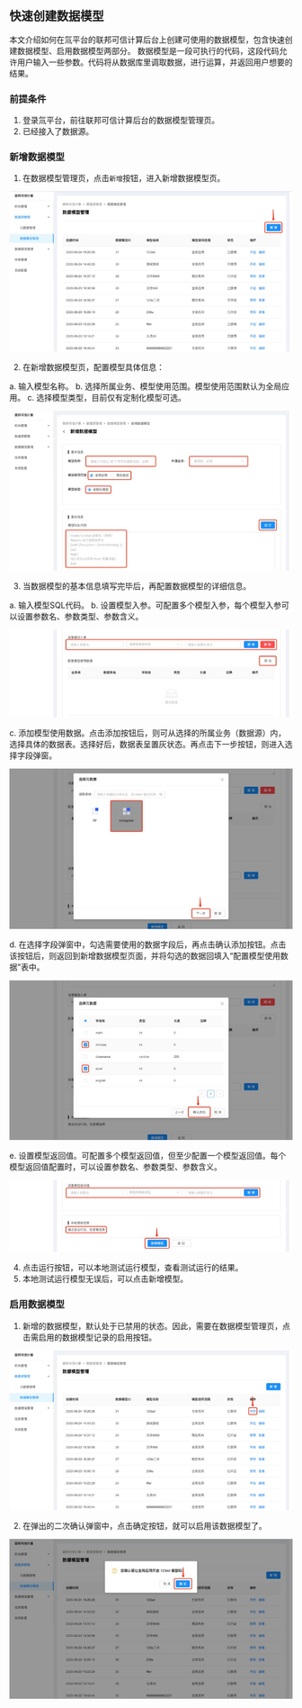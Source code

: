 ## 快速创建数据模型

本文介绍如何在氚平台的联邦可信计算后台上创建可使用的数据模型，包含快速创建数据模型、启用数据模型两部分。
数据模型是一段可执行的代码，这段代码允许用户输入一些参数。代码将从数据库里调取数据，进行运算，并返回用户想要的结果。

### 前提条件

1.	登录氚平台，前往联邦可信计算后台的数据模型管理页。
2.	已经接入了数据源。

### 新增数据模型

1.	在数据模型管理页，点击`新增`按钮，进入新增数据模型页。
 
![](1.jpeg)

2.	在新增数据模型页，配置模型具体信息：

  a. 输入模型名称。
  b. 选择所属业务、模型使用范围。模型使用范围默认为全局应用。
  c. 选择模型类型，目前仅有定制化模型可选。

![](2.jpeg)
 
3.	当数据模型的基本信息填写完毕后，再配置数据模型的详细信息。

a. 输入模型SQL代码。
b. 设置模型入参。可配置多个模型入参，每个模型入参可以设置参数名、参数类型、参数含义。

![](3.jpeg)

c. 添加模型使用数据。点击添加按钮后，则可从选择的所属业务（数据源）内，选择具体的数据表。选择好后，数据表呈置灰状态。再点击下一步按钮，则进入选择字段弹窗。

![](4.jpeg)

d. 在选择字段弹窗中，勾选需要使用的数据字段后，再点击确认添加按钮。点击该按钮后，则返回到新增数据模型页面，并将勾选的数据回填入“配置模型使用数据”表中。

![](5.jpeg)

e. 设置模型返回值。可配置多个模型返回值，但至少配置一个模型返回值。每个模型返回值配置时，可以设置参数名、参数类型、参数含义。

![](6.jpeg)
 
4.	点击运行按钮，可以本地测试运行模型，查看测试运行的结果。
5.	本地测试运行模型无误后，可以点击新增模型。

### 启用数据模型

1.	新增的数据模型，默认处于已禁用的状态。因此，需要在数据模型管理页，点击需启用的数据模型记录的启用按钮。

![](7.jpeg)

2.	在弹出的二次确认弹窗中，点击确定按钮，就可以启用该数据模型了。

![](8.jpeg)


